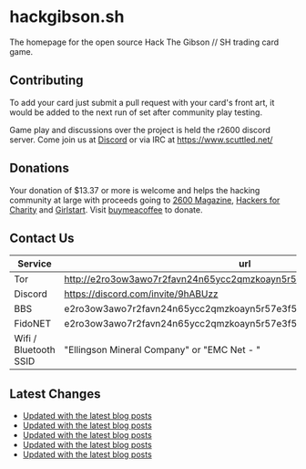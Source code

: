 # hackgibson.sh
The homepage for the open source Hack The Gibson // SH trading card game.


## Contributing

To add your card just submit a pull request with your card's front art, it would be added to the next run of set after community play testing.

Game play and discussions over the project is held the r2600 discord server. Come join us at [Discord](https://discord.com/invite/9hABUzz) or via IRC at https://www.scuttled.net/


## Donations

Your donation of $13.37 or more is welcome and helps the hacking community at large with proceeds going to [2600 Magazine](https://2600.com/), [Hackers for Charity](https://hackersforcharity.org) and [Girlstart](https://girlstart.org).  Visit [buymeacoffee](https://www.buymeacoffee.com/hackgibson.sh) to donate.


## Contact Us

Service | url
-|-
Tor | http://e2ro3ow3awo7r2favn24n65ycc2qmzkoayn5r57e3f56nvjwdcgg32ad.onion
Discord | https://discord.com/invite/9hABUzz
BBS | e2ro3ow3awo7r2favn24n65ycc2qmzkoayn5r57e3f56nvjwdcgg32ad.onion:23
FidoNET | e2ro3ow3awo7r2favn24n65ycc2qmzkoayn5r57e3f56nvjwdcgg32ad.onion:24554
Wifi / Bluetooth SSID | "Ellingson Mineral Company" or "EMC Net - <fidonet address>"

## Latest Changes
<!-- BLOG-POST-LIST:START -->
- [Updated with the latest blog posts](https://github.com/DFW2600/hackgibson.sh/commit/207ef70771d9c9c43b4a997b4da8da0fad11679f)
- [Updated with the latest blog posts](https://github.com/DFW2600/hackgibson.sh/commit/a0e9c3c88384702da06f6ded08b08df610df84ba)
- [Updated with the latest blog posts](https://github.com/DFW2600/hackgibson.sh/commit/d05e4bce74bbe672a210278d4da69ed2bae4f474)
- [Updated with the latest blog posts](https://github.com/DFW2600/hackgibson.sh/commit/18d5113106941c2ed539ed766d9b6e7ad33e196a)
- [Updated with the latest blog posts](https://github.com/DFW2600/hackgibson.sh/commit/096472ba6222da43f17d34b4b57b559ba6b575c5)
<!-- BLOG-POST-LIST:END -->
